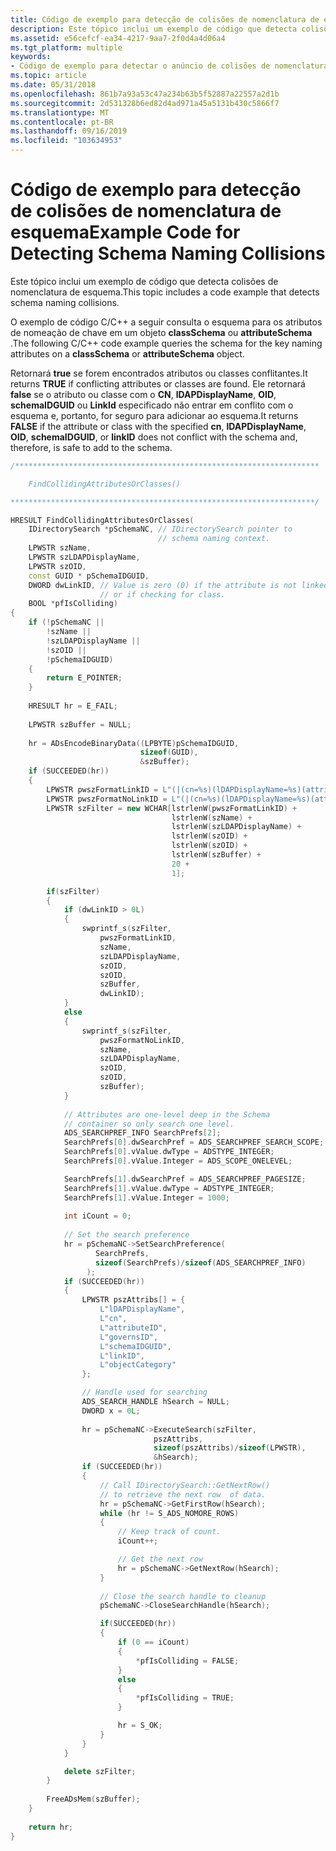 ```yaml
---
title: Código de exemplo para detecção de colisões de nomenclatura de esquema
description: Este tópico inclui um exemplo de código que detecta colisões de nomenclatura de esquema.
ms.assetid: e56cefcf-ea34-4217-9aa7-2f0d4a4d06a4
ms.tgt_platform: multiple
keywords:
- Código de exemplo para detectar o anúncio de colisões de nomenclatura de esquema
ms.topic: article
ms.date: 05/31/2018
ms.openlocfilehash: 861b7a93a53c47a234b63b5f52887a22557a2d1b
ms.sourcegitcommit: 2d531328b6ed82d4ad971a45a5131b430c5866f7
ms.translationtype: MT
ms.contentlocale: pt-BR
ms.lasthandoff: 09/16/2019
ms.locfileid: "103634953"
---
```

# <a name="example-code-for-detecting-schema-naming-collisions"></a><span data-ttu-id="790cd-104">Código de exemplo para detecção de colisões de nomenclatura de esquema</span><span class="sxs-lookup"><span data-stu-id="790cd-104">Example Code for Detecting Schema Naming Collisions</span></span>

<span data-ttu-id="790cd-105">Este tópico inclui um exemplo de código que detecta colisões de nomenclatura de esquema.</span><span class="sxs-lookup"><span data-stu-id="790cd-105">This topic includes a code example that detects schema naming collisions.</span></span>

<span data-ttu-id="790cd-106">O exemplo de código C/C++ a seguir consulta o esquema para os atributos de nomeação de chave em um objeto **classSchema** ou **attributeSchema** .</span><span class="sxs-lookup"><span data-stu-id="790cd-106">The following C/C++ code example queries the schema for the key naming attributes on a **classSchema** or **attributeSchema** object.</span></span>

<span data-ttu-id="790cd-107">Retornará **true** se forem encontrados atributos ou classes conflitantes.</span><span class="sxs-lookup"><span data-stu-id="790cd-107">It returns **TRUE** if conflicting attributes or classes are found.</span></span> <span data-ttu-id="790cd-108">Ele retornará **false** se o atributo ou classe com o **CN**, **lDAPDisplayName**, **OID**, **schemaIDGUID** ou **LinkId** especificado não entrar em conflito com o esquema e, portanto, for seguro para adicionar ao esquema.</span><span class="sxs-lookup"><span data-stu-id="790cd-108">It returns **FALSE** if the attribute or class with the specified **cn**, **lDAPDisplayName**, **OID**, **schemaIDGUID**, or **linkID** does not conflict with the schema and, therefore, is safe to add to the schema.</span></span>


```C++
/********************************************************************

    FindCollidingAttributesOrClasses()

********************************************************************/

HRESULT FindCollidingAttributesOrClasses(
    IDirectorySearch *pSchemaNC, // IDirectorySearch pointer to 
                                 // schema naming context.
    LPWSTR szName,
    LPWSTR szLDAPDisplayName,
    LPWSTR szOID,
    const GUID * pSchemaIDGUID,
    DWORD dwLinkID, // Value is zero (0) if the attribute is not linked,
                    // or if checking for class.
    BOOL *pfIsColliding)
{
    if (!pSchemaNC || 
        !szName ||
        !szLDAPDisplayName || 
        !szOID || 
        !pSchemaIDGUID)
    {
        return E_POINTER;
    }
 
    HRESULT hr = E_FAIL;
        
    LPWSTR szBuffer = NULL;
        
    hr = ADsEncodeBinaryData((LPBYTE)pSchemaIDGUID, 
                             sizeof(GUID), 
                             &szBuffer);
    if (SUCCEEDED(hr))
    {
        LPWSTR pwszFormatLinkID = L"(|(cn=%s)(lDAPDisplayName=%s)(attributeID=%s)(governsID=%s)(schemaIDGUID=%s)(linkID=%d))";
        LPWSTR pwszFormatNoLinkID = L"(|(cn=%s)(lDAPDisplayName=%s)(attributeID=%s)(governsID=%s)(schemaIDGUID=%s))";
        LPWSTR szFilter = new WCHAR[lstrlenW(pwszFormatLinkID) + 
                                    lstrlenW(szName) + 
                                    lstrlenW(szLDAPDisplayName) + 
                                    lstrlenW(szOID) + 
                                    lstrlenW(szOID) +
                                    lstrlenW(szBuffer) +
                                    20 +
                                    1];

        if(szFilter)
        {
            if (dwLinkID > 0L)
            {
                swprintf_s(szFilter,
                    pwszFormatLinkID,
                    szName,
                    szLDAPDisplayName,
                    szOID,
                    szOID,
                    szBuffer,
                    dwLinkID);
            }
            else
            {
                swprintf_s(szFilter,
                    pwszFormatNoLinkID,
                    szName,
                    szLDAPDisplayName,
                    szOID,
                    szOID,
                    szBuffer);
            }
            
            // Attributes are one-level deep in the Schema 
            // container so only search one level.
            ADS_SEARCHPREF_INFO SearchPrefs[2];
            SearchPrefs[0].dwSearchPref = ADS_SEARCHPREF_SEARCH_SCOPE;
            SearchPrefs[0].vValue.dwType = ADSTYPE_INTEGER;
            SearchPrefs[0].vValue.Integer = ADS_SCOPE_ONELEVEL;

            SearchPrefs[1].dwSearchPref = ADS_SEARCHPREF_PAGESIZE;
            SearchPrefs[1].vValue.dwType = ADSTYPE_INTEGER;
            SearchPrefs[1].vValue.Integer = 1000;
            
            int iCount = 0;
            
            // Set the search preference
            hr = pSchemaNC->SetSearchPreference(
                   SearchPrefs, 
                   sizeof(SearchPrefs)/sizeof(ADS_SEARCHPREF_INFO)
                 );
            if (SUCCEEDED(hr))
            {
                LPWSTR pszAttribs[] = {
                    L"lDAPDisplayName", 
                    L"cn", 
                    L"attributeID", 
                    L"governsID", 
                    L"schemaIDGUID", 
                    L"linkID", 
                    L"objectCategory"
                };

                // Handle used for searching
                ADS_SEARCH_HANDLE hSearch = NULL;
                DWORD x = 0L;
                
                hr = pSchemaNC->ExecuteSearch(szFilter,
                                pszAttribs,
                                sizeof(pszAttribs)/sizeof(LPWSTR),
                                &hSearch);
                if (SUCCEEDED(hr))
                {
                    // Call IDirectorySearch::GetNextRow() 
                    // to retrieve the next row  of data.
                    hr = pSchemaNC->GetFirstRow(hSearch);
                    while (hr != S_ADS_NOMORE_ROWS)
                    {
                        // Keep track of count.
                        iCount++;

                        // Get the next row
                        hr = pSchemaNC->GetNextRow(hSearch);
                    }
            
                    // Close the search handle to cleanup
                    pSchemaNC->CloseSearchHandle(hSearch);

                    if(SUCCEEDED(hr))
                    {
                        if (0 == iCount)
                        {
                            *pfIsColliding = FALSE;
                        }
                        else
                        {
                            *pfIsColliding = TRUE;
                        }

                        hr = S_OK;
                    }
                }
            }

            delete szFilter;
        }
            
        FreeADsMem(szBuffer);
    }
    
    return hr;
}
```



 

 





